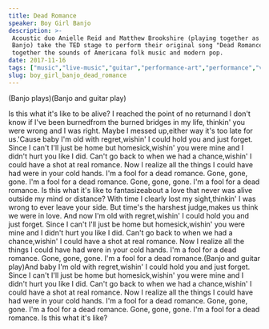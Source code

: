 ```yaml
---
title: Dead Romance
speaker: Boy Girl Banjo
description: >-
 Acoustic duo Anielle Reid and Matthew Brookshire (playing together as Boy Girl
 Banjo) take the TED stage to perform their original song "Dead Romance," weaving
 together the sounds of Americana folk music and modern pop.
date: 2017-11-16
tags: ["music","live-music","guitar","performance-art","performance","vocals"]
slug: boy_girl_banjo_dead_romance
---
```


(Banjo plays)(Banjo and guitar play)

Is this what it's like to be alive? I reached the point of no returnand I don't know if
I've been burnedfrom the burned bridges in my life, thinkin' you were wrong and I was
right. Maybe I messed up,either way it's too late for us.'Cause baby I'm old with
regret,wishin' I could hold you and just forget. Since I can't I'll just be home but
homesick,wishin' you were mine and I didn't hurt you like I did. Can't go back to when we
had a chance,wishin' I could have a shot at real romance. Now I realize all the things I
could have had were in your cold hands. I'm a fool for a dead romance. Gone, gone, gone. I'm
a fool for a dead romance. Gone, gone, gone. I'm a fool for a dead romance. Is this what it's
like to fantasizeabout a love that never was alive outside my mind or distance? With time I
clearly lost my sight,thinkin' I was wrong to ever leave your side. But time's the harshest
judge,makes us think we were in love. And now I'm old with regret,wishin' I could hold you
and just forget. Since I can't I'll just be home but homesick,wishin' you were mine and I
didn't hurt you like I did. Can't go back to when we had a chance,wishin' I could have a
shot at real romance. Now I realize all the things I could have had were in your cold
hands. I'm a fool for a dead romance. Gone, gone, gone. I'm a fool for a dead romance.(Banjo
and guitar play)And baby I'm old with regret,wishin' I could hold you and just
forget. Since I can't I'll just be home but homesick,wishin' you were mine and I didn't
hurt you like I did. Can't go back to when we had a chance,wishin' I could have a shot at
real romance. Now I realize all the things I could have had were in your cold hands. I'm a
fool for a dead romance. Gone, gone, gone. I'm a fool for a dead romance. Gone, gone,
gone. I'm a fool for a dead romance. Is this what it's like?

<!--
ad_duration=3.33
comment_count=5
event="TEDNYC"
external_start_time=0
intro_duration=11.82
is_subtitle_required="False"
is_talk_featured="True"
language="en"
language_swap="False"
native_language="en"
number_of_related_talks=6
number_of_speakers=2
number_of_subtitled_videos=23
number_of_tags=6
number_of_talk_download_languages=24
number_of_talk_more_resources=0
number_of_talk_recommendations=0
number_of_talks_take_actions=0
post_ad_duration=0.83
published_timestamp="2018-07-20 12:15:58"
recording_date="2017-11-16"
speaker_description="Singer-songwriter, banjoist"
speaker_is_published=1
speaker_name="Boy Girl Banjo"
talk_name="Dead Romance"
talks_tags=["music","live-music","guitar","performance-art","performance","vocals"]
url_photo_speaker="https://pe.tedcdn.com/images/ted/d84cb59278c620545d8aee5773e24fcd18f503a8_254x191.jpg"
url_webpage="https://www.ted.com/talks/boy_girl_banjo_dead_romance"
video_type_name="TED Stage Talk"
-->